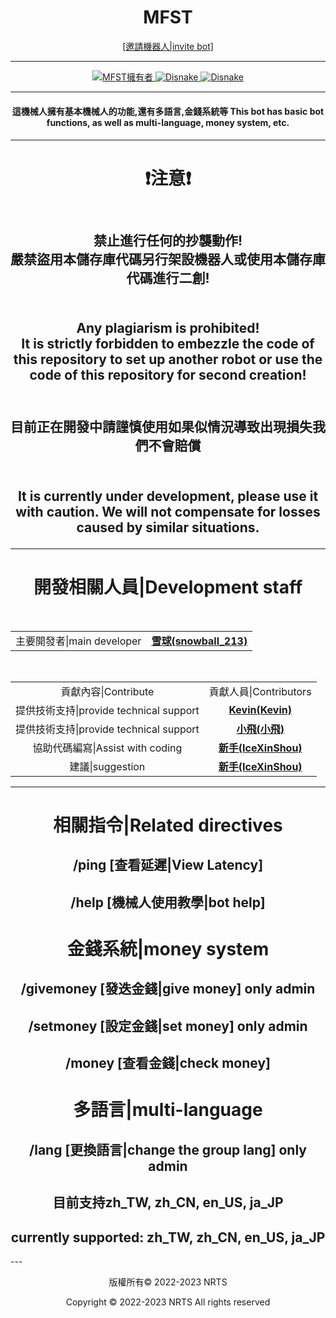 <p align="center">
    <h1 align="center">
        <b>MFST</b>
    </h1>
</p>

<p align="center">
<a href="https://discord.com/api/oauth2/authorize?client_id=869150235073601537&permissions=8&scope=bot%20applications.commands">[邀請機器人|invite bot]</a>
</p>

---

<p align="center">
    <a href="https://github.com/weslychan1212">
        <img alt="MFST擁有者" src="https://img.shields.io/badge/MFSTBOT擁有者-雪球(snowball_213)-blue.svg?style=for-the-badge&logo=github" />
    </a>
    <a href="https://discord.com/">
        <img alt="Disnake" src="https://img.shields.io/badge/Discord版本-V2.5.1-blue.svg?style=for-the-badge&logo=discord" />
    </a>
    <a href="https://discord.gg/X3kCVbK2ts">
        <img alt="Disnake" src="https://img.shields.io/discord/1011843699975667773?style=for-the-badge&logo=discord&label=加入我們|join us" />
    </a>
</p>

---

<h4 align="center">
    <b>這機械人擁有基本機械人的功能,還有多語言,金錢系統等</b>
    <b>This bot has basic bot functions, as well as multi-language, money system, etc.</b>
<h4>

---
  
<h1 align="center"><b>❗注意❗</b></h1>

<h2 align="center"></br>禁止進行任何的抄襲動作!</br>嚴禁盜用本儲存庫代碼另行架設機器人或使用本儲存庫代碼進行二創!<h2>
    <h2 align="center"></br>Any plagiarism is prohibited!</br>
It is strictly forbidden to embezzle the code of this repository to set up another robot or use the code of this repository for second creation!<h2> 
    <h2 align="center"></br>目前正在開發中請謹慎使用如果似情況導致出現損失我們不會賠償</br>
    <h2 align="center"></br>It is currently under development, please use it with caution. We will not compensate for losses caused by similar situations.</br>
  
---
  
<h1 align="center"><b>開發相關人員|Development staff</b></h1>
<p align="center">
    </br><table align="center">
        <tr align="center">
            <td align="center">主要開發者|main developer</td>
            <td align="center"><a href="https://github.com/weslychan1212" alt="雪球(snowball_213)"><b>雪球(snowball_213)</b></a></td>
        </tr>
    </table></br>
    <table align="center">
        <tr align="center">
            <td align="center">貢獻內容|Contribute</td>
            <td align="center">貢獻人員|Contributors</td>
        </tr>
        <tr align="center">
            <td align="center">提供技術支持|provide technical support</td>
            <td align="center"><a href="https://github.com/Kevin28576" alt="Kevin(Kevin)"><b>Kevin(Kevin)</b></td>
    	<tr align="center">
            <td align="center">提供技術支持|provide technical support</td>
            <td align="center"><a href="https://github.com/LuLucutelol" alt="小飛(小飛)"><b>小飛(小飛)</b></td>
        <tr align="center">
            <td align="center">協助代碼編寫|Assist with coding</td>
            <td align="center"><a href="https://github.com/IceLeiYu" alt="新手(IceXinShou)"><b>新手(IceXinShou)</b></td>
        <tr align="center">
            <td align="center">建議|suggestion</td>
            <td align="center"><a href="https://github.com/IceLeiYu" alt="新手(IceXinShou)"><b>新手(IceXinShou)</b></td>
        </tr>
    </table>
</p>

---
<h1 align="center"><b>相關指令|Related directives</b></h1>
                <h2 align="center"><b>/ping [查看延遲|View Latency]</b></h2>
                <h2 align="center"><b>/help [機械人使用教學|bot help]</b></h2>
<h1 align="center"><b>金錢系統|money system</b></h1>
                <h2 align="center"><b>/givemoney [發迭金錢|give money] only admin </b></h2>
                <h2 align="center"><b>/setmoney [設定金錢|set money] only admin </b></h2>
                <h2 align="center"><b>/money [查看金錢|check money] </b></h2>
<h1 align="center"><b>多語言|multi-language</b></h1>              
                <h2 align="center"><b>/lang [更換語言|change the group lang] only admin </b></h2>
                <h2 align="center"><b>目前支持zh_TW, zh_CN, en_US, ja_JP </b></h2>
                <h2 align="center"><b>currently supported: zh_TW, zh_CN, en_US, ja_JP</b></h2>
---
<p align="center">版權所有© 2022-2023 NRTS</p>
<p align="center">Copyright © 2022-2023 NRTS  All rights reserved</p>
